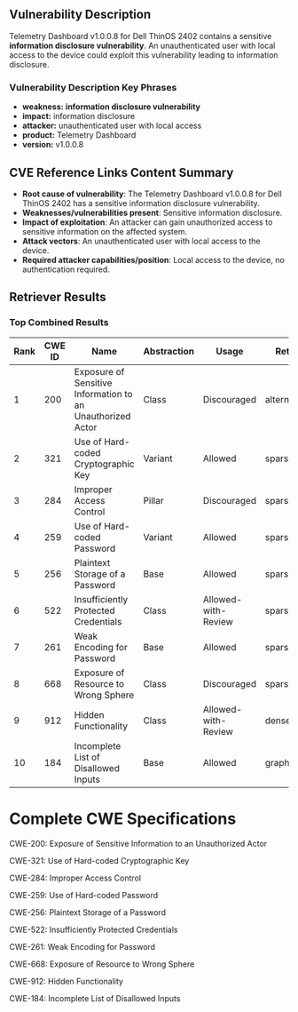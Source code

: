 ## Vulnerability Description
Telemetry Dashboard v1.0.0.8 for Dell ThinOS 2402 contains a sensitive **information disclosure vulnerability**. An unauthenticated user with local access to the device could exploit this vulnerability leading to information disclosure.

### Vulnerability Description Key Phrases
- **weakness:** **information disclosure vulnerability**
- **impact:** information disclosure
- **attacker:** unauthenticated user with local access
- **product:** Telemetry Dashboard
- **version:** v1.0.0.8

## CVE Reference Links Content Summary
- **Root cause of vulnerability**: The Telemetry Dashboard v1.0.0.8 for Dell ThinOS 2402 has a sensitive information disclosure vulnerability.
- **Weaknesses/vulnerabilities present**: Sensitive information disclosure.
- **Impact of exploitation**: An attacker can gain unauthorized access to sensitive information on the affected system.
- **Attack vectors**: An unauthenticated user with local access to the device.
- **Required attacker capabilities/position**:  Local access to the device, no authentication required.

## Retriever Results

### Top Combined Results

| Rank | CWE ID | Name | Abstraction | Usage  | Retrievers | Individual Scores |
|------|--------|------|-------------|-------|------------|-------------------|
| 1 | 200 | Exposure of Sensitive Information to an Unauthorized Actor | Class | Discouraged | alternate_terms | 0.800 |
| 2 | 321 | Use of Hard-coded Cryptographic Key | Variant | Allowed | sparse | 0.178 |
| 3 | 284 | Improper Access Control | Pillar | Discouraged | sparse | 0.175 |
| 4 | 259 | Use of Hard-coded Password | Variant | Allowed | sparse | 0.173 |
| 5 | 256 | Plaintext Storage of a Password | Base | Allowed | sparse | 0.172 |
| 6 | 522 | Insufficiently Protected Credentials | Class | Allowed-with-Review | sparse | 0.168 |
| 7 | 261 | Weak Encoding for Password | Base | Allowed | sparse | 0.168 |
| 8 | 668 | Exposure of Resource to Wrong Sphere | Class | Discouraged | sparse | 0.168 |
| 9 | 912 | Hidden Functionality | Class | Allowed-with-Review | dense | 0.568 |
| 10 | 184 | Incomplete List of Disallowed Inputs | Base | Allowed | graph | 0.002 |



# Complete CWE Specifications

CWE-200: Exposure of Sensitive Information to an Unauthorized Actor

CWE-321: Use of Hard-coded Cryptographic Key

CWE-284: Improper Access Control

CWE-259: Use of Hard-coded Password

CWE-256: Plaintext Storage of a Password

CWE-522: Insufficiently Protected Credentials

CWE-261: Weak Encoding for Password

CWE-668: Exposure of Resource to Wrong Sphere

CWE-912: Hidden Functionality

CWE-184: Incomplete List of Disallowed Inputs